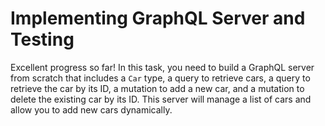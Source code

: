 # Implementing GraphQL Server and Testing

Excellent progress so far! In this task, you need to build a GraphQL server from scratch that includes a `Car` type, a query to retrieve cars, a query to retrieve the car by its ID, a mutation to add a new car, and a mutation to delete the existing car by its ID. This server will manage a list of cars and allow you to add new cars dynamically.
